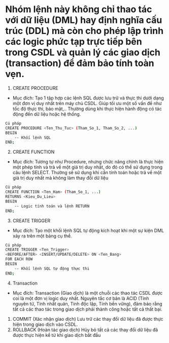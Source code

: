 # Nhóm lệnh này không chỉ thao tác với dữ liệu (DML) hay định nghĩa cấu trúc (DDL) mà còn cho phép lập trình các logic phức tạp trực tiếp bên trong CSDL và quản lý các giao dịch (transaction) để đảm bảo tính toàn vẹn.

1. CREATE PROCEDURE

- Mục đích: Tạo 1 tập hợp các lệnh SQL được lưu trữ và thực thi dưới dạng một đơn vị duy nhất trên máy chủ CSDL. Giúp tối ưu một số vấn đề như tốc độ thực thi, bảo mật,.. Thường dùng khi thực hiện hành động có tác động đến dữ liệu hoặc hệ thống.

```bash
Cú pháp
CREATE PROCEDURE <Ten_Thu_Tuc> (Tham_So_1, Tham_So_2, ...)
BEGIN
    -- Khối lệnh SQL
END;
```

2. CREATE FUNCTION

- Mục đích: Tương tự như Procedure, nhưng chức năng chính là thực hiện một phép tính và trả về một giá trị duy nhất, do đó có thể sử dụng trong câu lệnh SELECT. Thường sẽ sử dụng khi cần tính toán hoặc trả về một giá trị duy nhất mà không làm thay đổi dữ liệu

```bash
Cú pháp
CREATE FUNCTION <Ten_Ham> (Tham_So_1, ...)
RETURNS <Kieu_Du_Lieu>
BEGIN
    -- Logic tính toán và lệnh RETURN
END;
```

3. CREATE TRIGGER

- Mục đích: Tạo một khối lệnh SQL tự động kích hoạt khi một sự kiện DML xảy ra trên một bảng cụ thể.

```bash
Cú pháp
CREATE TRIGGER <Ten_Trigger>
<BEFORE/AFTER> <INSERT/UPDATE/DELETE> ON <Ten_Bang>
FOR EACH ROW
BEGIN
    -- Khối lệnh SQL tự động thực thi
END;
```

4. Transaction

- Mục đích: Transaction (Giao dịch) là một chuỗi các thao tác CSDL được coi là một đơn vị logic duy nhất. Nguyên tắc cơ bản là ACID (Tính nguyên tử, Tính nhất quán, Tính độc lập, Tính bền vững), đảm bảo rằng tất cả các thao tác trong giao dịch phải thành công hoặc tất cả thất bại.

1. COMMIT (Xác nhận giao dịch)
   Lưu trữ các thay đổi dữ liệu đã được thực hiện trong giao dịch vào CSDL.
2. ROLLBACK (Hoàn tác giao dịch)
   Hủy bỏ tất cả các thay đổi dữ liệu đã được thực hiện kể từ khi giao dịch bắt đầu
